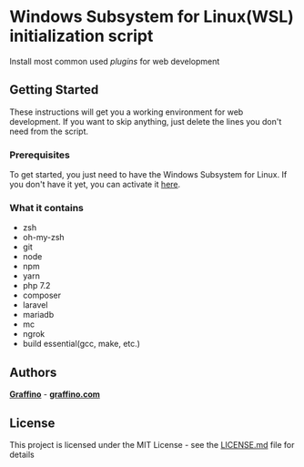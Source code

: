 # Windows Subsystem for Linux(WSL) initialization script

Install most common used *plugins* for web development

## Getting Started

These instructions will get you a working environment for web development. If you want to skip anything, just delete the lines you don't need from the script.

### Prerequisites

To get started, you just need to have the Windows Subsystem for Linux. If you don't have it yet, you can activate it [here](https://docs.microsoft.com/en-us/windows/wsl/install-win10#for-anniversary-update-and-creators-update-install-using-lxrun).

### What it contains

* zsh
* oh-my-zsh
* git
* node
* npm
* yarn
* php 7.2
* composer
* laravel
* mariadb
* mc
* ngrok
* build essential(gcc, make, etc.)

## Authors
[**Graffino**](https://github.com/Graffino) - [**graffino.com**](http://graffino.com)

## License

This project is licensed under the MIT License - see the [LICENSE.md](LICENSE.md) file for details
